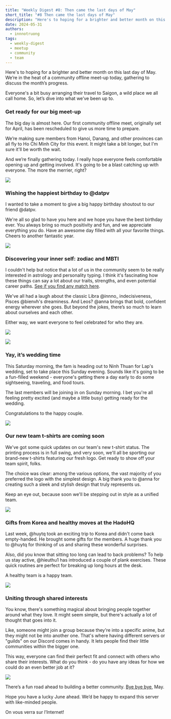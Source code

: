```yaml
---
title: "Weekly Digest #8: Then came the last days of May"
short_title: "#8 Then came the last days of May"
description: "Here's to hoping for a brighter and better month on this last day of May. We’re in the heat of a community offline meet-up today, gathering to discuss the month’s progress. Everyone's a bit busy arranging their travel to Saigon, a wild place we all call home. So, let’s dive into what we’ve been up to."
date: 2024-05-31
authors:
  - innnotruong
tags:
  - weekly-digest
  - meetup
  - community
  - team
---
```


Here's to hoping for a brighter and better month on this last day of May. We’re in the heat of a community offline meet-up today, gathering to discuss the month’s progress.

Everyone's a bit busy arranging their travel to Saigon, a wild place we all call home. So, let’s dive into what we’ve been up to.

### Get ready for our big meet-up

The big day is almost here. Our first community offline meet, originally set for April, has been rescheduled to give us more time to prepare.

We’re making sure members from Hanoi, Danang, and other provinces can all fly to Ho Chi Minh City for this event. It might take a bit longer, but I'm sure it'll be worth the wait.

And we’re finally gathering today. I really hope everyone feels comfortable opening up and getting involved. It's going to be a blast catching up with everyone. The more the merrier, right?

![](assets/8-then-came-the-last-days-of-may-meetup.webp)

### Wishing the happiest birthday to @datpv

I wanted to take a moment to give a big happy birthday shoutout to our friend @datpv.

We're all so glad to have you here and we hope you have the best birthday ever. You always bring so much positivity and fun, and we appreciate everything you do. Have an awesome day filled with all your favorite things. Cheers to another fantastic year.

![](assets/8-then-came-the-last-days-of-may-birthday.webp)

### Discovering your inner self: zodiac and MBTI

I couldn't help but notice that a lot of us in the community seem to be really interested in astrology and personality typing. I think it's fascinating how these things can say a lot about our traits, strengths, and even potential career paths. [See if you find any match here](https://www.notion.so/Applying-Myers-Briggs-Type-Indicator-in-HR-a22ce338e4d549b89ae8503252688957?pvs=21).

We've all had a laugh about the classic Libra @innno\_ indecisiveness, Pisces @bienvh's dreaminess. And Leos? @anna brings that bold, confident energy wherever she goes. But beyond the jokes, there’s so much to learn about ourselves and each other.

Either way, we want everyone to feel celebrated for who they are.

![](assets/8-then-came-the-last-days-of-may-mbti.webp)

![](assets/8-then-came-the-last-days-of-may-zodiac.webp)

### Yay, it’s wedding time

This Saturday morning, the fam is heading out to Ninh Thuan for Lap's wedding, set to take place this Sunday evening. Sounds like it's going to be a fun-filled weekend - everyone's getting there a day early to do some sightseeing, traveling, and food tours.

The last members will be joining in on Sunday morning. I bet you're all feeling pretty excited (and maybe a little busy) getting ready for the wedding.

Congratulations to the happy couple.

![](assets/8-then-came-the-last-days-of-may-wedding.webp)

### Our new team t-shirts are coming soon

We've got some quick updates on our team's new t-shirt status. The printing process is in full swing, and very soon, we'll all be sporting our brand-new t-shirts featuring our fresh logo. Get ready to show off your team spirit, folks.

The choice was clear: among the various options, the vast majority of you preferred the logo with the simplest design. A big thank you to @anna for creating such a sleek and stylish design that truly represents us.

Keep an eye out, because soon we'll be stepping out in style as a unified team.

![](assets/8-then-came-the-last-days-of-may-tshirt.webp)

### Gifts from Korea and healthy moves at the HadoHQ

Last week, @huytq took an exciting trip to Korea and didn't come back empty-handed. He brought some gifts for the members. A huge thank you to @huytq for thinking of us and sharing these wonderful surprises.

Also, did you know that sitting too long can lead to back problems? To help us stay active, @hieuthu1 has introduced a couple of plank exercises. These quick routines are perfect for breaking up long hours at the desk.

A healthy team is a happy team.

![](assets/8-then-came-the-last-days-of-may-hado.webp)

### Uniting through shared interests

You know, there's something magical about bringing people together around what they love. It might seem simple, but there's actually a lot of thought that goes into it.

Like, someone might join a group because they're into a specific anime, but they might not be into another one. That's where having different servers or "guilds" on our Discord comes in handy. It lets people find their little communities within the bigger one.

This way, everyone can find their perfect fit and connect with others who share their interests. What do you think - do you have any ideas for how we could do an even better job at it?

![](assets/8-then-came-the-last-days-of-may-chatting.webp)

There’s a fun road ahead to building a better community. [Bye bye bye](https://www.youtube.com/watch?v=Eo-KmOd3i7s), May.

Hope you have a lucky June ahead. We’d be happy to expand this server with like-minded people.

On vous verra sur l’Internet!
